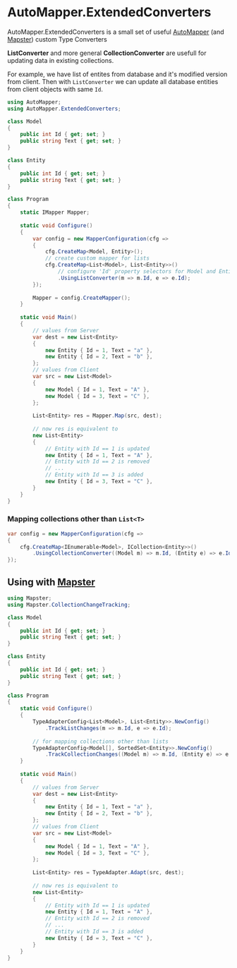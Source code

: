 # AutoMapper.ExtendedConverters
AutoMapper.ExtendedConverters is a small set of useful [AutoMapper](https://github.com/AutoMapper/AutoMapper) (and [Mapster](https://github.com/eswann/Mapster)) custom Type Converters

__ListConverter__ and more general __CollectionConverter__ are usefull for updating data in existing collections.

For example, we have list of entites from database and it's modified version from client.
Then with `ListConverter` we can update all database entities from client objects with same `Id`.

```cs
using AutoMapper;
using AutoMapper.ExtendedConverters;

class Model
{
    public int Id { get; set; }
    public string Text { get; set; }
}

class Entity
{
    public int Id { get; set; }
    public string Text { get; set; }
}

class Program
{
    static IMapper Mapper;
    
    static void Configure()
    {
        var config = new MapperConfiguration(cfg =>
        {
            cfg.CreateMap<Model, Entity>();
            // create custom mapper for lists
            cfg.CreateMap<List<Model>, List<Entity>>()
                // configure 'Id' property selectors for Model and Entity
                .UsingListConverter(m => m.Id, e => e.Id);
        });
        
        Mapper = config.CreateMapper();
    }
    
    static void Main()
    {
        // values from Server
        var dest = new List<Entity>
        {
            new Entity { Id = 1, Text = "a" },
            new Entity { Id = 2, Text = "b" },
        };
        // values from Client
        var src = new List<Model>
        {
            new Model { Id = 1, Text = "A" },
            new Model { Id = 3, Text = "C" },
        };
        
        List<Entity> res = Mapper.Map(src, dest);
        
        // now res is equivalent to
        new List<Entity>
        {
            // Entity with Id == 1 is updated
            new Entity { Id = 1, Text = "A" },
            // Entity with Id == 2 is removed
            // ...
            // Entity with Id == 3 is added
            new Entity { Id = 3, Text = "C" },
        }
    }
}
```

### Mapping collections other than `List<T>`
```cs
var config = new MapperConfiguration(cfg =>
{
    cfg.CreateMap<IEnumerable<Model>, ICollection<Entity>>()
        .UsingCollectionConverter((Model m) => m.Id, (Entity e) => e.Id);
});   
```

## Using with [Mapster](https://github.com/eswann/Mapster)

```cs
using Mapster;
using Mapster.CollectionChangeTracking;

class Model
{
    public int Id { get; set; }
    public string Text { get; set; }
}

class Entity
{
    public int Id { get; set; }
    public string Text { get; set; }
}

class Program
{
    static void Configure()
    {
        TypeAdapterConfig<List<Model>, List<Entity>>.NewConfig()
            .TrackListChanges(m => m.Id, e => e.Id);
        
        // for mapping collections other than lists
        TypeAdapterConfig<Model[], SortedSet<Entity>>.NewConfig()
            .TrackCollectionChanges((Model m) => m.Id, (Entity e) => e.Id);
    }
    
    static void Main()
    {
        // values from Server
        var dest = new List<Entity>
        {
            new Entity { Id = 1, Text = "a" },
            new Entity { Id = 2, Text = "b" },
        };
        // values from Client
        var src = new List<Model>
        {
            new Model { Id = 1, Text = "A" },
            new Model { Id = 3, Text = "C" },
        };
        
        List<Entity> res = TypeAdapter.Adapt(src, dest);
        
        // now res is equivalent to
        new List<Entity>
        {
            // Entity with Id == 1 is updated
            new Entity { Id = 1, Text = "A" },
            // Entity with Id == 2 is removed
            // ...
            // Entity with Id == 3 is added
            new Entity { Id = 3, Text = "C" },
        }
    }
}
```
